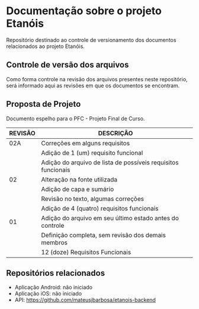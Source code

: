 # Documentação sobre o projeto Etanóis
Repositório destinado ao controle de versionamento dos documentos relacionados ao projeto Etanóis.

## Controle de versão dos arquivos
Como forma controle na revisão dos arquivos presentes neste repositório, será informado aqui as revisões em que os documentos se encontram.

## Proposta de Projeto
Documento espelho para o PFC - Projeto Final de Curso.

| REVISÃO | DESCRIÇÃO |
| -- | -- |
| 02A | Correções em alguns requisitos |
|| Adição de 1 (um) requisito funcional |
|| Adição do arquivo de lista de possíveis requisitos funcionais |
| 02 | Alteração na fonte utilizada |
|| Adição de capa e sumário |
|| Revisão no texto, algumas correções |
|| Adição de 4 (quatro) requisitos funcionais |
| 01 | Adição do arquivo em seu último estado antes do controle |
|| Definição completa, sem revisão dos demais membros |
|| 12 (doze) Requisitos Funcionais |

## Repositórios relacionados

- Aplicação Android: não iniciado
- Aplicação iOS: não iniciado
- API: https://github.com/mateusjbarbosa/etanois-backend